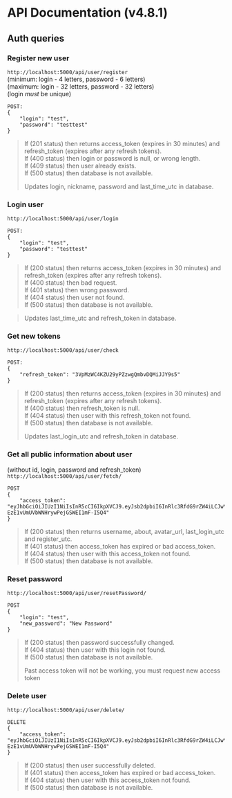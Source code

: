 # API Documentation (v4.8.1)

## Auth queries

### Register new user
`http://localhost:5000/api/user/register` <br>
(minimum: login - 4 letters, password - 6 letters) <br>
(maximum: login - 32 letters, password - 32 letters) <br>
(login _must_ be unique) <br>
```
POST:
{
    "login": "test",
    "password": "testtest"
}
```
> If (201 status) then returns access_token (expires in 30 minutes) and refresh_token (expires after any refresh tokens).<br>
> If (400 status) then login or password is null, or wrong length.<br>
> If (409 status) then user already exists.<br>
> If (500 status) then database is not available.<br>
>
> Updates login, nickname, password and last_time_utc in database.<br>

### Login user
`http://localhost:5000/api/user/login` <br>
```
POST:
{
    "login": "test",
    "password": "testtest"
}
```
> If (200 status) then returns access_token (expires in 30 minutes) and refresh_token (expires after any refresh tokens).<br>
> If (400 status) then bad request.<br>
> If (401 status) then wrong password.<br>
> If (404 status) then user not found.<br>
> If (500 status) then database is not available.<br>

> Updates last_time_utc and refresh_token in database.<br>

### Get new tokens
`http://localhost:5000/api/user/check` <br>
```
POST:
{
    "refresh_token": "3VpMzWC4KZU29yPZzwgQmbvDQMiJJY9s5"
}
```
> If (200 status) then returns access_token (expires in 30 minutes) and refresh_token (expires after any refresh tokens).<br>
> If (400 status) then refresh_token is null.<br>
> If (404 status) then user with this refresh_token not found.<br>
> If (500 status) then database is not available.<br>
>
> Updates last_login_utc and refresh_token in database.<br>

### Get all public information about user
(without id, login, password and refresh_token) <br>
`http://localhost:5000/api/user/fetch/` <br>
```
POST
{
    "access_token": "eyJhbGciOiJIUzI1NiIsInR5cCI6IkpXVCJ9.eyJsb2dpbiI6InRlc3RfdG9rZW4iLCJwYXNzd29yZCI6IiQyYSQxMCRsdG84SDVaUnBRWXZTQUZQbDMyTFB1QnFsdHJEL2tpZ3h1azYwMXpBbmpJUmNjUHp4eUI0VyIsImlhdCI6MTYzNzUwNzIxNCwiZXhwIjoxNjM3NTA5MDE0fQ.gaF2jkTmBt-EzE1vUmUVbWNHrywPejGSWEI1mF-I5Q4"
}
```
> If (200 status) then returns username, about, avatar_url, last_login_utc and register_utc.<br>
> If (401 status) then access_token has expired or bad access_token.<br>
> If (404 status) then user with this access_token not found.<br>
> If (500 status) then database is not available.<br>

### Reset password
`http://localhost:5000/api/user/resetPassword/` <br>
```
POST
{
    "login": "test",
    "new_password": "New Password"
}
```
> If (200 status) then password successfully changed.<br>
> If (404 status) then user with this login not found.<br>
> If (500 status) then database is not available.<br>
>
> Past access token will not be working, you must request new access token

### Delete user
`http://localhost:5000/api/user/delete/` <br>
```
DELETE
{
    "access_token": "eyJhbGciOiJIUzI1NiIsInR5cCI6IkpXVCJ9.eyJsb2dpbiI6InRlc3RfdG9rZW4iLCJwYXNzd29yZCI6IiQyYSQxMCRsdG84SDVaUnBRWXZTQUZQbDMyTFB1QnFsdHJEL2tpZ3h1azYwMXpBbmpJUmNjUHp4eUI0VyIsImlhdCI6MTYzNzUwNzIxNCwiZXhwIjoxNjM3NTA5MDE0fQ.gaF2jkTmBt-EzE1vUmUVbWNHrywPejGSWEI1mF-I5Q4"
}
```
> If (200 status) then user successfully deleted.<br>
> If (401 status) then access_token has expired or bad access_token.<br>
> If (404 status) then user with this access_token not found.<br>
> If (500 status) then database is not available.<br>